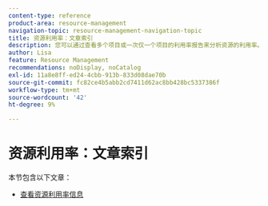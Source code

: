 ```yaml
---
content-type: reference
product-area: resource-management
navigation-topic: resource-management-navigation-topic
title: 资源利用率：文章索引
description: 您可以通过查看多个项目或一次仅一个项目的利用率报告来分析资源的利用率。
author: Lisa
feature: Resource Management
recommendations: noDisplay, noCatalog
exl-id: 11a8e8ff-ed24-4cbb-913b-833d08dae70b
source-git-commit: fc82ce4b5abb2cd7411d62ac8bb428bc5337386f
workflow-type: tm+mt
source-wordcount: '42'
ht-degree: 9%

---
```


# 资源利用率：文章索引

<!--Audited: 6/2025-->

本节包含以下文章：

* [查看资源利用率信息](../../resource-mgmt/resource-utilization/view-utilization-information.md)
